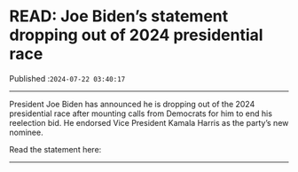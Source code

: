 # READ: Joe Biden’s statement dropping out of 2024 presidential race

Published :`2024-07-22 03:40:17`

---

President Joe Biden has announced he is dropping out of the 2024 presidential race after mounting calls from Democrats for him to end his reelection bid. He endorsed Vice President Kamala Harris as the party’s new nominee.

Read the statement here:

---

